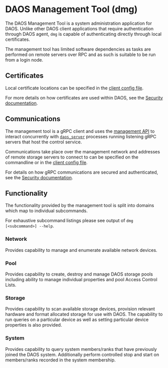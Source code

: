 # DAOS Management Tool (dmg)

The DAOS Management Tool is a system administration application for DAOS.
Unlike other DAOS client applications that require authentication through
DAOS agent, `dmg` is capable of authenticating directly through local
certificates.

The management tool has limited software dependencies as tasks are
performed on remote servers over RPC and as such is suitable to be run
from a login node.

## Certificates

Local certificate locations can be specified in the
[client config file](/utils/config/daos.yml).

For more details on how certificates are used within DAOS, see the
[Security documentation](/src/control/security/README.md#certificate-usage-in-daos).

## Communications

The management tool is a gRPC client and uses the
[management API](/src/control/client) to interact concurrently with
[`daos_server`](/src/control/cmd/daos_server/README.md) processes
running listening gRPC servers that host the control service.

Communications take place over the management network and addresses of
remote storage servers to connect to can be specified on the commandline
or in the [client config file](/utils/config/daos.yml).

For details on how gRPC communications are secured and authenticated, see the
[Security documentation](/src/control/security/README.md#host-authentication-with-certificates).

## Functionality

The functionality provided by the management tool is split into
domains which map to individual subcommands.

For exhaustive subcommand listings please see output of
`dmg [<subcommand>] --help`.

### Network

Provides capability to manage and enumerate available network
devices.

### Pool

Provides capability to create, destroy and manage DAOS storage pools
including ability to manage individual properties and pool Access
Control Lists.

### Storage

Provides capability to scan available storage devices, provision
relevant hardware and format allocated storage for use with DAOS.
The capability to run queries on a particular device as well as
setting particular device properties is also provided.

### System

Provides capability to query system members/ranks that have
previously joined the DAOS system. Additionally perform controlled
stop and start on members/ranks recorded in the system membership.
